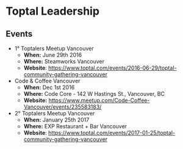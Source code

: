 # Toptal Leadership

## Events


* 1° Toptalers Meetup Vancouver
	* **When:**	June 29th 2016
	* **Where:** Steamworks Vancouver  
	* **Website**: https://www.toptal.com/events/2016-06-29/toptal-community-gathering-vancouver
* Code & Coffee Vancouver
	* **When:** Dec 1st 2016 	
	* **Where:** Code Core - 142 W Hastings St., Vancouver, BC
	* **Website:** https://www.meetup.com/Code-Coffee-Vancouver/events/235583183/
* 2° Toptalers Meetup Vancouver
	* **When:**	January 25th 2017
	* **Where:** EXP Restaurant + Bar Vancouver  
	* **Website**: https://www.toptal.com/events/2017-01-25/toptal-community-gathering-vancouver





